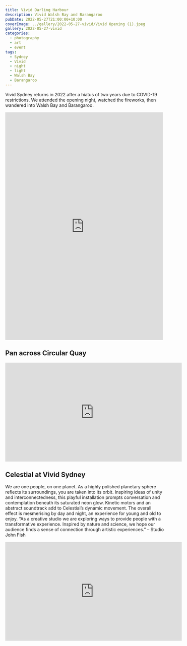 ```yaml
---
title: Vivid Darling Harbour
description: Vivid Walsh Bay and Barangaroo
pubDate: 2022-05-27T21:00:00+10:00
coverImage: ../gallery/2022-05-27-vivid/Vivid Opening (1).jpeg
gallery: 2022-05-27-vivid
categories:
  - photography
  - art
  - event
tags:
  - Sydney
  - Vivid
  - night
  - light
  - Walsh Bay
  - Barangaroo
---
```


Vivid Sydney returns in 2022 after a hiatus of two years due to COVID-19 restrictions.
We attended the opening night, watched the fireworks, then wandered into
Walsh Bay and Barangaroo.

<iframe src="https://www.facebook.com/plugins/post.php?href=https%3A%2F%2Fwww.facebook.com%2Fchris1.tham%2Fposts%2Fpfbid02g7kbfBbpLr8GVyuSLpnjA4kAfRkGEDHpjp6hDo44vuKeZwtA7HjdnZyCKLKVw3kRl&show_text=true&width=500" width="500" height="723" style="border:none;overflow:hidden" scrolling="no" frameborder="0" allowfullscreen="true" allow="autoplay; clipboard-write; encrypted-media; picture-in-picture; web-share"></iframe>

## Pan across Circular Quay

<iframe src="https://www.facebook.com/plugins/video.php?height=314&href=https%3A%2F%2Fwww.facebook.com%2Fchris1.tham%2Fvideos%2F542254127348297%2F&show_text=false&width=560&t=0" width="560" height="314" style="border:none;overflow:hidden" scrolling="no" frameborder="0" allowfullscreen="true" allow="autoplay; clipboard-write; encrypted-media; picture-in-picture; web-share" allowFullScreen="true"></iframe>

## Celestial at Vivid Sydney

We are one people, on one planet. As a highly polished planetary sphere reflects its surroundings, you are taken into its orbit. Inspiring ideas of unity and interconnectedness, this playful installation prompts conversation and contemplation beneath its saturated neon glow.
Kinetic motors and an abstract soundtrack add to Celestial’s dynamic movement. The overall effect is mesmerising by day and night, an experience for young and old to enjoy.
“As a creative studio we are exploring ways to provide people with a transformative experience. Inspired by nature and science, we hope our audience finds a sense of connection through artistic experiences.” – Studio John Fish

<iframe src="https://www.facebook.com/plugins/video.php?height=314&href=https%3A%2F%2Fwww.facebook.com%2Fchris1.tham%2Fvideos%2F1660726277632446%2F&show_text=false&width=560&t=0" width="560" height="314" style="border:none;overflow:hidden" scrolling="no" frameborder="0" allowfullscreen="true" allow="autoplay; clipboard-write; encrypted-media; picture-in-picture; web-share" allowFullScreen="true"></iframe>
